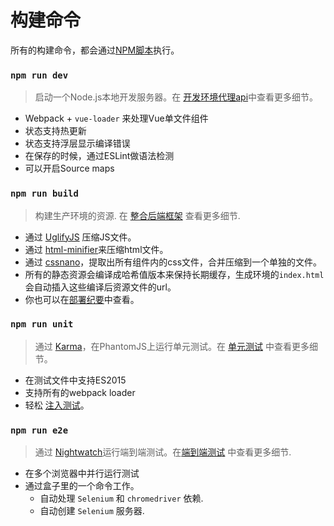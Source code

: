 # 构建命令

所有的构建命令，都会通过[NPM脚本](https://docs.npmjs.com/misc/scripts)执行。

### `npm run dev`

> 启动一个Node.js本地开发服务器。在 [开发环境代理api](proxy.md)中查看更多细节。

- Webpack + `vue-loader` 来处理Vue单文件组件
- 状态支持热更新
- 状态支持浮层显示编译错误
- 在保存的时候，通过ESLint做语法检测
- 可以开启Source maps

### `npm run build`

> 构建生产环境的资源. 在 [整合后端框架](backend.md) 查看更多细节.

- 通过 [UglifyJS](https://github.com/mishoo/UglifyJS2) 压缩JS文件。
- 通过 [html-minifier](https://github.com/kangax/html-minifier)来压缩html文件。
- 通过 [cssnano](https://github.com/ben-eb/cssnano)，提取出所有组件内的css文件，合并压缩到一个单独的文件。
- 所有的静态资源会编译成哈希值版本来保持长期缓存，生成环境的`index.html`会自动插入这些编译后资源文件的url。
- 你也可以在[部署纪要](http://vuejs-templates.github.io/webpack/commands.html#how-do-i-deploy-built-assets-with-my-backend-framework)中查看。

### `npm run unit`

> 通过 [Karma](https://karma-runner.github.io/)，在PhantomJS上运行单元测试。在 [单元测试](unit.md) 中查看更多细节。

- 在测试文件中支持ES2015
- 支持所有的webpack loader
- 轻松 [注入测试](http://vuejs.github.io/vue-loader/en/workflow/testing-with-mocks.html)。

### `npm run e2e`

> 通过 [Nightwatch](http://nightwatchjs.org/)运行端到端测试。在[端到端测试](e2e.md) 中查看更多细节.

- 在多个浏览器中并行运行测试
- 通过盒子里的一个命令工作。
  - 自动处理 `Selenium` 和 `chromedriver` 依赖.
  - 自动创建 `Selenium` 服务器.
